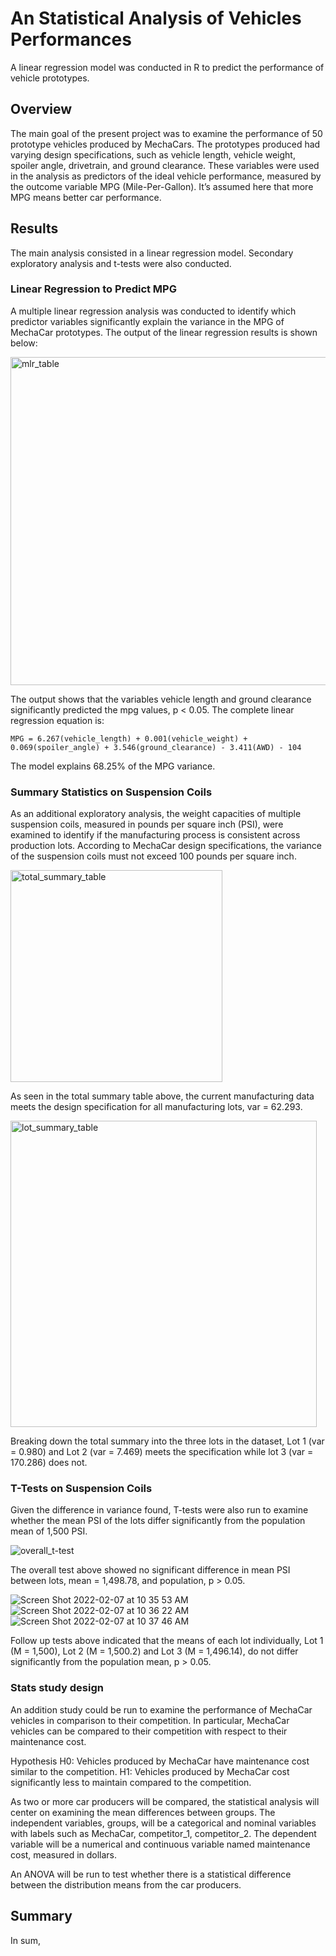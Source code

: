 # An Statistical Analysis of Vehicles Performances
A linear regression model was conducted in R to predict the performance of vehicle prototypes.

## Overview
The main goal of the present project was to examine the performance of 50 prototype vehicles produced by MechaCars. The prototypes produced had varying design specifications, such as  vehicle length, vehicle weight, spoiler angle, drivetrain, and ground clearance. These variables were used in the analysis as predictors of the ideal vehicle performance, measured by the outcome variable MPG (Mile-Per-Gallon). It’s assumed here that more MPG means better car performance.

## Results
The main analysis consisted in a linear regression model. Secondary exploratory analysis and t-tests were also conducted.

### Linear Regression to Predict MPG
A multiple linear regression analysis was conducted to identify which predictor variables significantly explain the variance in the MPG of MechaCar prototypes. The output of the linear regression results is shown below:


<img width="525" alt="mlr_table" src="https://user-images.githubusercontent.com/89421440/152856961-a4dbe3f0-d2bb-408d-9645-51543d2a500d.png">


The output shows that the variables vehicle length and ground clearance significantly predicted the mpg values, p < 0.05. The complete linear regression equation is:

    MPG = 6.267(vehicle_length) + 0.001(vehicle_weight) + 0.069(spoiler_angle) + 3.546(ground_clearance) - 3.411(AWD) - 104

The model explains 68.25% of the MPG variance.

### Summary Statistics on Suspension Coils
As an additional exploratory analysis, the weight capacities of multiple suspension coils, measured in pounds per square inch (PSI), were examined to identify if the manufacturing process is consistent across production lots. According to MechaCar design specifications, the variance of the suspension coils must not exceed 100 pounds per square inch.


<img width="339" alt="total_summary_table" src="https://user-images.githubusercontent.com/89421440/152859295-2e6b4a49-4a0b-4df7-a5d5-54b4bcc8607a.png">


As seen in the total summary table above, the current manufacturing data meets the design specification for all manufacturing lots, var = 62.293.


<img width="490" alt="lot_summary_table" src="https://user-images.githubusercontent.com/89421440/152859223-5129b93a-2e0c-486a-837e-4a89c6fc5826.png">


Breaking down the total summary into the three lots in the dataset, Lot 1 (var = 0.980) and Lot 2 (var = 7.469) meets the specification while lot 3 (var = 170.286) does not.

### T-Tests on Suspension Coils
Given the difference in variance found, T-tests were also run to examine whether the mean PSI of the lots differ significantly from the population mean of 1,500 PSI.


![overall_t-test](https://user-images.githubusercontent.com/89421440/152861834-0c6f4a15-840c-411e-8a96-a5948b5f1f97.png)


The overall test above showed no significant difference in mean PSI between lots, mean = 1,498.78, and population, p > 0.05.

![Screen Shot 2022-02-07 at 10 35 53 AM](https://user-images.githubusercontent.com/89421440/152861930-1a91932d-b217-445b-bdd6-f765a5345ef0.png)
![Screen Shot 2022-02-07 at 10 36 22 AM](https://user-images.githubusercontent.com/89421440/152861931-b3fe95e2-4850-4605-b796-01f94007993d.png)
![Screen Shot 2022-02-07 at 10 37 46 AM](https://user-images.githubusercontent.com/89421440/152861932-73429f53-a17e-4030-b970-57f07f392826.png)

Follow up tests above indicated that the means of each lot individually, Lot 1 (M = 1,500), Lot 2 (M = 1,500.2) and Lot 3 (M = 1,496.14), do not differ significantly from the population mean, p > 0.05.

### Stats study design
An addition study could be run to examine the performance of MechaCar vehicles in comparison to their competition. In particular, MechaCar vehicles can be compared to their competition with respect to their maintenance cost.

Hypothesis
H0: Vehicles produced by MechaCar have maintenance cost similar to the competition.
H1: Vehicles produced by MechaCar cost significantly less to maintain compared to the competition.

As two or more car producers will be compared, the statistical analysis will center on examining the mean differences between groups. The independent variables, groups, will be a categorical and nominal variables with labels such as MechaCar, competitor_1, competitor_2. The dependent variable will be a numerical and continuous variable named maintenance cost, measured in dollars.

An ANOVA will be run to test whether there is a statistical difference between the distribution means from the car producers.

## Summary
In sum, 
